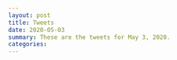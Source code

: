 ```yaml
---
layout: post
title: Tweets
date: 2020-05-03
summary: These are the tweets for May 3, 2020.
categories:
---
```


